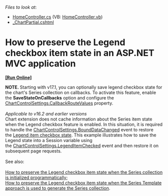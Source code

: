 <!-- default file list -->
*Files to look at*:

* [HomeController.cs](./CS/CheckboxLegend/Controllers/HomeController.cs) (VB: [HomeController.vb](./VB/CheckboxLegend/Controllers/HomeController.vb))
* [_ChartPartial.cshtml](./CS/CheckboxLegend/Views/Home/_ChartPartial.cshtml)
<!-- default file list end -->
# How to preserve the Legend checkbox item state in an ASP.NET MVC application
<!-- run online -->
**[[Run Online]](https://codecentral.devexpress.com/t504189/)**
<!-- run online end -->


<strong>NOTE. </strong>Starting with v17.1, you can optionally save legend checkbox state for the chart's Series collection on callbacks. To activate this feature, enable the <strong>SaveStateOnCallbacks</strong> option and configure the [ChartControlSettings.CallbackRouteValues](https://docs.devexpress.com/AspNet/DevExpress.Web.Mvc.ChartControlSettings.CallbackRouteValues) property.<br><br>*Applicable to v16.2 and earlier versions*<br>Chart extension does not cache information about the Series item state when the Legend checkbox feature is enabled. In this situation, it is required to handle the <a href="https://documentation.devexpress.com/#AspNet/DevExpressWebMvcChartControlSettings_BoundDataChangedtopic">ChartControlSettings.BoundDataChanged</a> event to restore the <a href="https://documentation.devexpress.com/#AspNet/CustomDocument16242">Legend item checkbox state</a>. This example illustrates how to save the Legend state into a Session variable using the <a href="https://documentation.devexpress.com/#AspNet/DevExpressWebMvcChartControlSettings_LegendItemCheckedtopic">ChartControlSettings.LegendItemChecked</a> event and then restore it on subsequent page requests.<br><br>See also:<br><br><a href="https://www.devexpress.com/Support/Center/p/T470764">How to preserve the Legend checkbox item state when the Series collection is initialized programmatically</a>;<br><a href="https://www.devexpress.com/Support/Center/p/T470781">How to preserve the Legend checkbox item state when the Series Template approach is used to generate the Series collection</a>.

<br/>


